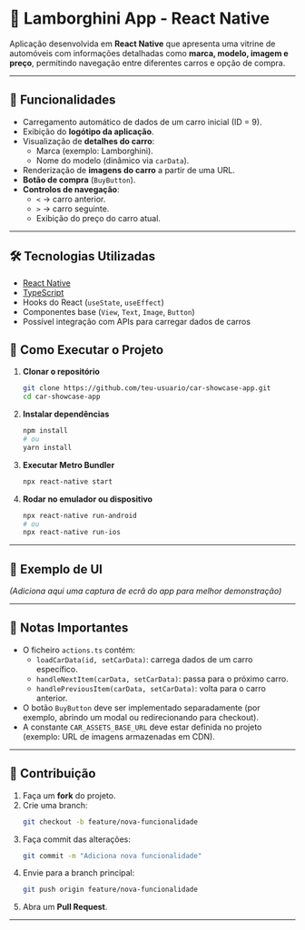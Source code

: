 # 🚗 Lamborghini App - React Native

Aplicação desenvolvida em **React Native** que apresenta uma vitrine de automóveis com informações detalhadas como **marca, modelo, imagem e preço**, permitindo navegação entre diferentes carros e opção de compra.

---

## 📌 Funcionalidades

- Carregamento automático de dados de um carro inicial (ID = 9).
- Exibição do **logótipo da aplicação**.
- Visualização de **detalhes do carro**:
  - Marca (exemplo: Lamborghini).
  - Nome do modelo (dinâmico via `carData`).
- Renderização de **imagens do carro** a partir de uma URL.
- **Botão de compra** (`BuyButton`).
- **Controlos de navegação**:
  - `<` → carro anterior.
  - `>` → carro seguinte.
  - Exibição do preço do carro atual.

---

## 🛠️ Tecnologias Utilizadas

- [React Native](https://reactnative.dev/)
- [TypeScript](https://www.typescriptlang.org/)
- Hooks do React (`useState`, `useEffect`)
- Componentes base (`View`, `Text`, `Image`, `Button`)
- Possível integração com APIs para carregar dados de carros

## 🚀 Como Executar o Projeto

1. **Clonar o repositório**
   ```bash
   git clone https://github.com/teu-usuario/car-showcase-app.git
   cd car-showcase-app
   ```

2. **Instalar dependências**
   ```bash
   npm install
   # ou
   yarn install
   ```

3. **Executar Metro Bundler**
   ```bash
   npx react-native start
   ```

4. **Rodar no emulador ou dispositivo**
   ```bash
   npx react-native run-android
   # ou
   npx react-native run-ios
   ```

---

## 📸 Exemplo de UI

*(Adiciona aqui uma captura de ecrã do app para melhor demonstração)*

---

## 📌 Notas Importantes

- O ficheiro `actions.ts` contém:
  - `loadCarData(id, setCarData)`: carrega dados de um carro específico.
  - `handleNextItem(carData, setCarData)`: passa para o próximo carro.
  - `handlePreviousItem(carData, setCarData)`: volta para o carro anterior.
- O botão `BuyButton` deve ser implementado separadamente (por exemplo, abrindo um modal ou redirecionando para checkout).
- A constante `CAR_ASSETS_BASE_URL` deve estar definida no projeto (exemplo: URL de imagens armazenadas em CDN).

---

## 🤝 Contribuição

1. Faça um **fork** do projeto.
2. Crie uma branch:
   ```bash
   git checkout -b feature/nova-funcionalidade
   ```
3. Faça commit das alterações:
   ```bash
   git commit -m "Adiciona nova funcionalidade"
   ```
4. Envie para a branch principal:
   ```bash
   git push origin feature/nova-funcionalidade
   ```
5. Abra um **Pull Request**.

---


